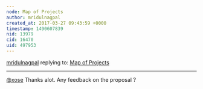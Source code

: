 ```yaml
---
node: Map of Projects
author: mridulnagpal
created_at: 2017-03-27 09:43:59 +0000
timestamp: 1490607839
nid: 13979
cid: 16470
uid: 497953
---
```




[mridulnagpal](../profile/mridulnagpal) replying to: [Map of Projects](../notes/mridulnagpal/03-01-2017/map-of-projects)

----
[@xose](/profile/xose) Thanks alot. Any feedback on the proposal ?
